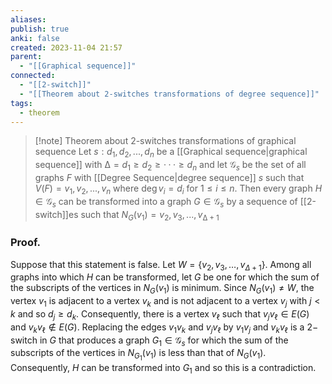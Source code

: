 ```yaml
---
aliases: 
publish: true
anki: false
created: 2023-11-04 21:57
parent:
  - "[[Graphical sequence]]"
connected:
  - "[[2-switch]]"
  - "[[Theorem about 2-switches transformations of degree sequence]]"
tags:
  - theorem
---
```


> [!note] Theorem about 2-switches transformations of graphical sequence
Let ${} s : d_1,d_2,...,d_n {}$ be a [[Graphical sequence|graphical sequence]] with ${} ∆ = d_1 ≥ d_2 ≥ ··· ≥ d_n {}$ and let ${} \mathcal{G}_s {}$ be the set of all graphs $F$ with [[Degree Sequence|degree sequence]] $s$ such that ${} V(F)={v_1,v_2,...,v_n}$ where $\deg v_i =d_i$ for $1≤i≤n$. 
Then every graph $H ∈ \mathcal{G}_s$  can be transformed into a graph $G ∈ \mathcal{G}_s$ by a sequence of [[2-switch]]es such that ${} N_G(v_1) = {v_2, v_3, . . . , v_{∆+1}} {}$

### Proof. 
Suppose that this statement is false. Let ${} W=\{v_2,v_3,\ldots,v_{\Delta+1}\}.$ Among all graphs into which $H$ can be transformed, let $G$ be one for which the sum of the subscripts of the vertices in $N_G(v_1)$ is minimum. Since ${} N_G( v_1) \neq W {}$, the vertex ${} v_1$ is adjacent to a vertex $v_k$ and is not adjacent to a vertex $v_j$ with $j<k$ and so $d_j\geq d_k.$ Consequently, there is a vertex $v_{\ell}$ such that $v_jv_{\ell}\in E(G)$ and ${} v_kv_\ell\not \in E( G) . {}$ Replacing the edges $v_1v_k$ and $v_jv_\ell$ by $v_1v_j$ and $v_kv_\ell\mathrm{~is~a~2- }$ switch in $G$ that produces a graph $G_1\in\mathcal{G}_s$ for which the sum of the subscripts of the vertices in $N_{G_1}(v_1)$ is less than that of $N_G(v_1).$ Consequently, $H$ can be transformed into $G_1$ and so this is a contradiction.

















